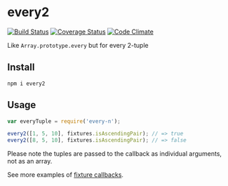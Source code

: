 # every2

[![Build Status](https://travis-ci.org/javiercejudo/every2.svg)](https://travis-ci.org/javiercejudo/every2)
[![Coverage Status](https://coveralls.io/repos/javiercejudo/every2/badge.svg?branch=master)](https://coveralls.io/r/javiercejudo/every2?branch=master)
[![Code Climate](https://codeclimate.com/github/javiercejudo/every2/badges/gpa.svg)](https://codeclimate.com/github/javiercejudo/every2)

Like `Array.prototype.every` but for every 2-tuple

## Install

    npm i every2

## Usage

```js
var everyTuple = require('every-n');

every2([1, 5, 10], fixtures.isAscendingPair); // => true
every2([8, 5, 10], fixtures.isAscendingPair); // => false
```

Please note the tuples are passed to the callback as individual arguments, not as an array.

See more examples of [fixture callbacks](fixtures/callbacks.js).
